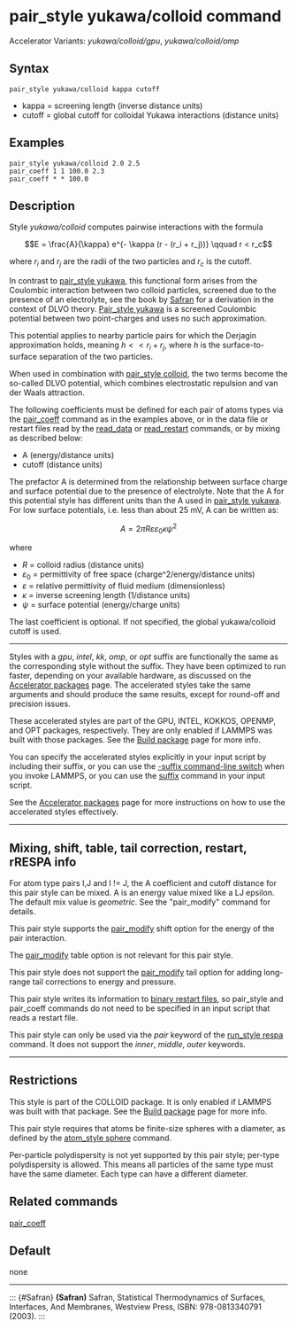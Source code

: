 # pair_style yukawa/colloid command

Accelerator Variants: *yukawa/colloid/gpu*, *yukawa/colloid/omp*

## Syntax

``` LAMMPS
pair_style yukawa/colloid kappa cutoff
```

-   kappa = screening length (inverse distance units)
-   cutoff = global cutoff for colloidal Yukawa interactions (distance
    units)

## Examples

``` LAMMPS
pair_style yukawa/colloid 2.0 2.5
pair_coeff 1 1 100.0 2.3
pair_coeff * * 100.0
```

## Description

Style *yukawa/colloid* computes pairwise interactions with the formula

$$E = \frac{A}{\kappa} e^{- \kappa (r - (r_i + r_j))} \qquad r < r_c$$

where $r_i$ and $r_j$ are the radii of the two particles and $r_c$ is
the cutoff.

In contrast to [pair_style yukawa](pair_yukawa), this functional form
arises from the Coulombic interaction between two colloid particles,
screened due to the presence of an electrolyte, see the book by
[Safran](Safran) for a derivation in the context of DLVO theory.
[Pair_style yukawa](pair_yukawa) is a screened Coulombic potential
between two point-charges and uses no such approximation.

This potential applies to nearby particle pairs for which the Derjagin
approximation holds, meaning $h << r_i + r_j$, where *h* is the
surface-to-surface separation of the two particles.

When used in combination with [pair_style colloid](pair_colloid), the
two terms become the so-called DLVO potential, which combines
electrostatic repulsion and van der Waals attraction.

The following coefficients must be defined for each pair of atoms types
via the [pair_coeff](pair_coeff) command as in the examples above, or in
the data file or restart files read by the [read_data](read_data) or
[read_restart](read_restart) commands, or by mixing as described below:

-   A (energy/distance units)
-   cutoff (distance units)

The prefactor A is determined from the relationship between surface
charge and surface potential due to the presence of electrolyte. Note
that the A for this potential style has different units than the A used
in [pair_style yukawa](pair_yukawa). For low surface potentials, i.e.
less than about 25 mV, A can be written as:

$$A = 2 \pi R\varepsilon\varepsilon_0 \kappa \psi^2$$

where

-   *R* = colloid radius (distance units)
-   $\varepsilon_0$ = permittivity of free space
    (charge\^2/energy/distance units)
-   $\varepsilon$ = relative permittivity of fluid medium
    (dimensionless)
-   $\kappa$ = inverse screening length (1/distance units)
-   $\psi$ = surface potential (energy/charge units)

The last coefficient is optional. If not specified, the global
yukawa/colloid cutoff is used.

------------------------------------------------------------------------

Styles with a *gpu*, *intel*, *kk*, *omp*, or *opt* suffix are
functionally the same as the corresponding style without the suffix.
They have been optimized to run faster, depending on your available
hardware, as discussed on the [Accelerator packages](Speed_packages)
page. The accelerated styles take the same arguments and should produce
the same results, except for round-off and precision issues.

These accelerated styles are part of the GPU, INTEL, KOKKOS, OPENMP, and
OPT packages, respectively. They are only enabled if LAMMPS was built
with those packages. See the [Build package](Build_package) page for
more info.

You can specify the accelerated styles explicitly in your input script
by including their suffix, or you can use the [-suffix command-line
switch](Run_options) when you invoke LAMMPS, or you can use the
[suffix](suffix) command in your input script.

See the [Accelerator packages](Speed_packages) page for more
instructions on how to use the accelerated styles effectively.

------------------------------------------------------------------------

## Mixing, shift, table, tail correction, restart, rRESPA info

For atom type pairs I,J and I != J, the A coefficient and cutoff
distance for this pair style can be mixed. A is an energy value mixed
like a LJ epsilon. The default mix value is *geometric*. See the
\"pair_modify\" command for details.

This pair style supports the [pair_modify](pair_modify) shift option for
the energy of the pair interaction.

The [pair_modify](pair_modify) table option is not relevant for this
pair style.

This pair style does not support the [pair_modify](pair_modify) tail
option for adding long-range tail corrections to energy and pressure.

This pair style writes its information to [binary restart
files](restart), so pair_style and pair_coeff commands do not need to be
specified in an input script that reads a restart file.

This pair style can only be used via the *pair* keyword of the
[run_style respa](run_style) command. It does not support the *inner*,
*middle*, *outer* keywords.

------------------------------------------------------------------------

## Restrictions

This style is part of the COLLOID package. It is only enabled if LAMMPS
was built with that package. See the [Build package](Build_package) page
for more info.

This pair style requires that atoms be finite-size spheres with a
diameter, as defined by the [atom_style sphere](atom_style) command.

Per-particle polydispersity is not yet supported by this pair style;
per-type polydispersity is allowed. This means all particles of the same
type must have the same diameter. Each type can have a different
diameter.

## Related commands

[pair_coeff](pair_coeff)

## Default

none

------------------------------------------------------------------------

::: {#Safran}
**(Safran)** Safran, Statistical Thermodynamics of Surfaces, Interfaces,
And Membranes, Westview Press, ISBN: 978-0813340791 (2003).
:::
